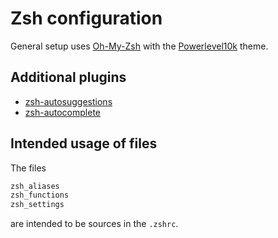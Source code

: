 # Zsh configuration

General setup uses [Oh-My-Zsh](https://ohmyz.sh/#install) with the [Powerlevel10k](https://github.com/romkatv/powerlevel10k?tab=readme-ov-file#oh-my-zsh) theme.

## Additional plugins

- [zsh-autosuggestions](https://github.com/zsh-users/zsh-autosuggestions)
- [zsh-autocomplete](https://github.com/marlonrichert/zsh-autocomplete?tab=readme-ov-file#installation--setup)

## Intended usage of files

The files

```bash
zsh_aliases
zsh_functions
zsh_settings
```

are intended to be sources in the `.zshrc`.

